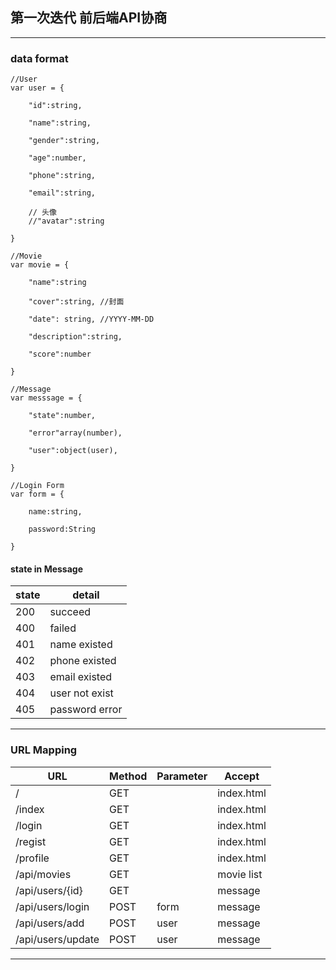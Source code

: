 ## 第一次迭代 前后端API协商
----
### data format

	//User
	var user = {
	
		"id":string,
	
		"name":string,
	
		"gender":string,
	
		"age":number,
	
		"phone":string,
	
		"email":string,
	
		// 头像
		//"avatar":string

	}
	
	//Movie
	var movie = {
	
		"name":string
	
		"cover":string, //封面
	
		"date": string, //YYYY-MM-DD
	
		"description":string,
	
		"score":number

	}

	//Message
	var messsage = {

		"state":number,

		"error"array(number),

		"user":object(user),

	}

	//Login Form
	var form = {

		name:string,

		password:String

	}

#### state in Message

|state|   detail       |
|-----|----------------|
|200  |succeed         |
|400  |failed          |
|401  |name existed    |
|402  |phone existed   |
|403  |email existed   |
|404  |user not exist  |
|405  |password error  |

----

### URL Mapping

|URL			  |Method|Parameter|Accept    |
|-----------------|------|---------|----------|
|/    			  |GET	 |		   |index.html|
|/index 		  |GET	 |         |index.html|
|/login  		  |GET	 |         |index.html|
|/regist 		  |GET 	 |         |index.html|
|/profile  		  |GET 	 |         |index.html|
|/api/movies      |GET 	 |		   |movie list|
|/api/users/{id}  |GET 	 |		   |message   |
|/api/users/login |POST	 |form	   |message	  |
|/api/users/add   |POST	 |user	   |message   |
|/api/users/update|POST	 |user	   |message   |


------